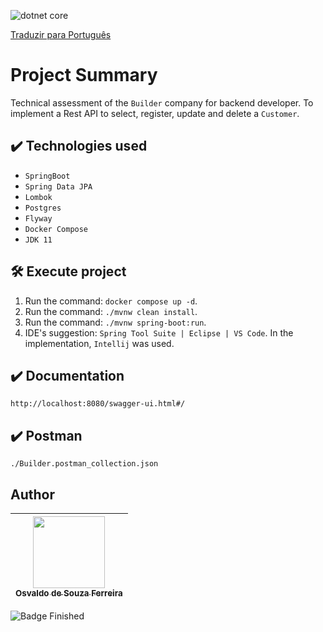 ![dotnet core](https://github.com/osvaldsoza/ApiFuncional/assets/9426175/d88bdc8e-7cc1-4bd3-bb81-d6e80e7a0c74)

 [Traduzir para Português](https://github.com/osvaldsoza/builder-api/blob/main/README-pt.md)

# Project Summary
Technical assessment of the ``Builder`` company for backend developer.
To implement a Rest API to select, register, update and delete a ``Customer``.

## ✔️ Technologies used
* ``SpringBoot``
* ``Spring Data JPA``
* ``Lombok``
* ``Postgres``
* ``Flyway``
* ``Docker Compose``
* ``JDK 11``

## 🛠️ Execute project
1. Run the command: ``docker compose up -d``.
1. Run the command: ``./mvnw clean install``.
1. Run the command: ``./mvnw spring-boot:run``.
1. IDE's suggestion: ``Spring Tool Suite | Eclipse | VS Code``. In the implementation, ``Intellij`` was used.

## ✔️ Documentation
``http://localhost:8080/swagger-ui.html#/``

## ✔️ Postman
``./Builder.postman_collection.json``

## Author

| [<img loading="lazy" src="https://github.com/osvaldsoza/ApiFuncional/assets/9426175/cba31f2b-3b5d-4a6d-ab6d-39583efe752b" width=115><br><sub>Osvaldo de Souza Ferreira</sub>](https://github.com/camilafernanda) 
| :---:

![Badge Finished](http://img.shields.io/static/v1?label=STATUS&message=FINISHED&color=GREEN&style=for-the-badge)

